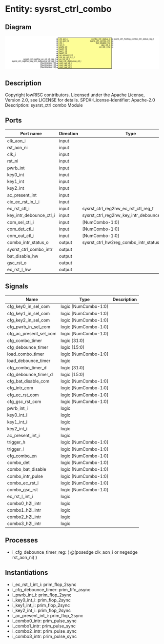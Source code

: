 # Entity: sysrst_ctrl_combo

## Diagram

![Diagram](sysrst_ctrl_combo.svg "Diagram")
## Description

Copyright lowRISC contributors.
 Licensed under the Apache License, Version 2.0, see LICENSE for details.
 SPDX-License-Identifier: Apache-2.0
 Description: sysrst_ctrl combo Module
 
## Ports

| Port name               | Direction | Type                                           | Description |
| ----------------------- | --------- | ---------------------------------------------- | ----------- |
| clk_aon_i               | input     |                                                |             |
| rst_aon_ni              | input     |                                                |             |
| clk_i                   | input     |                                                |             |
| rst_ni                  | input     |                                                |             |
| pwrb_int                | input     |                                                |             |
| key0_int                | input     |                                                |             |
| key1_int                | input     |                                                |             |
| key2_int                | input     |                                                |             |
| ac_present_int          | input     |                                                |             |
| cio_ec_rst_in_l_i       | input     |                                                |             |
| ec_rst_ctl_i            | input     | sysrst_ctrl_reg2hw_ec_rst_ctl_reg_t            |             |
| key_intr_debounce_ctl_i | input     | sysrst_ctrl_reg2hw_key_intr_debounce_ctl_reg_t |             |
| com_sel_ctl_i           | input     | [NumCombo-1:0]                                 |             |
| com_det_ctl_i           | input     | [NumCombo-1:0]                                 |             |
| com_out_ctl_i           | input     | [NumCombo-1:0]                                 |             |
| combo_intr_status_o     | output    | sysrst_ctrl_hw2reg_combo_intr_status_reg_t     |             |
| sysrst_ctrl_combo_intr  | output    |                                                |             |
| bat_disable_hw          | output    |                                                |             |
| gsc_rst_o               | output    |                                                |             |
| ec_rst_l_hw             | output    |                                                |             |
## Signals

| Name                   | Type                 | Description |
| ---------------------- | -------------------- | ----------- |
| cfg_key0_in_sel_com    | logic [NumCombo-1:0] |             |
| cfg_key1_in_sel_com    | logic [NumCombo-1:0] |             |
| cfg_key2_in_sel_com    | logic [NumCombo-1:0] |             |
| cfg_pwrb_in_sel_com    | logic [NumCombo-1:0] |             |
| cfg_ac_present_sel_com | logic [NumCombo-1:0] |             |
| cfg_combo_timer        | logic [31:0]         |             |
| cfg_debounce_timer     | logic [15:0]         |             |
| load_combo_timer       | logic [NumCombo-1:0] |             |
| load_debounce_timer    | logic                |             |
| cfg_combo_timer_d      | logic [31:0]         |             |
| cfg_debounce_timer_d   | logic [15:0]         |             |
| cfg_bat_disable_com    | logic [NumCombo-1:0] |             |
| cfg_intr_com           | logic [NumCombo-1:0] |             |
| cfg_ec_rst_com         | logic [NumCombo-1:0] |             |
| cfg_gsc_rst_com        | logic [NumCombo-1:0] |             |
| pwrb_int_i             | logic                |             |
| key0_int_i             | logic                |             |
| key1_int_i             | logic                |             |
| key2_int_i             | logic                |             |
| ac_present_int_i       | logic                |             |
| trigger_h              | logic [NumCombo-1:0] |             |
| trigger_l              | logic [NumCombo-1:0] |             |
| cfg_combo_en           | logic [NumCombo-1:0] |             |
| combo_det              | logic [NumCombo-1:0] |             |
| combo_bat_disable      | logic [NumCombo-1:0] |             |
| combo_intr_pulse       | logic [NumCombo-1:0] |             |
| combo_ec_rst_l         | logic [NumCombo-1:0] |             |
| combo_gsc_rst          | logic [NumCombo-1:0] |             |
| ec_rst_l_int_i         | logic                |             |
| combo0_h2l_intr        | logic                |             |
| combo1_h2l_intr        | logic                |             |
| combo2_h2l_intr        | logic                |             |
| combo3_h2l_intr        | logic                |             |
## Processes
- i_cfg_debounce_timer_reg: ( @(posedge clk_aon_i or negedge rst_aon_ni) )
## Instantiations

- i_ec_rst_l_int_i: prim_flop_2sync
- i_cfg_debounce_timer: prim_fifo_async
- i_pwrb_int_i: prim_flop_2sync
- i_key0_int_i: prim_flop_2sync
- i_key1_int_i: prim_flop_2sync
- i_key2_int_i: prim_flop_2sync
- i_ac_present_int_i: prim_flop_2sync
- i_combo0_intr: prim_pulse_sync
- i_combo1_intr: prim_pulse_sync
- i_combo2_intr: prim_pulse_sync
- i_combo3_intr: prim_pulse_sync
